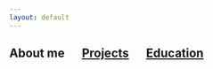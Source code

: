 ```yaml
---
layout: default
---
```

## About me &emsp; [Projects](./projects.html) &emsp; [Education](./education.html)

